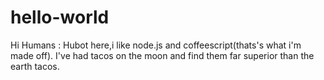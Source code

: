 # hello-world
Hi Humans :
Hubot here,i like node.js and coffeescript(thats's what i'm made off).
I've had tacos on the moon and find them far superior than the earth tacos.
